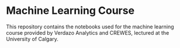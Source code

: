 # Machine Learning Course

This repository contains the notebooks used for the machine learning course provided by Verdazo Analytics and CREWES, lectured at the University of Calgary.
